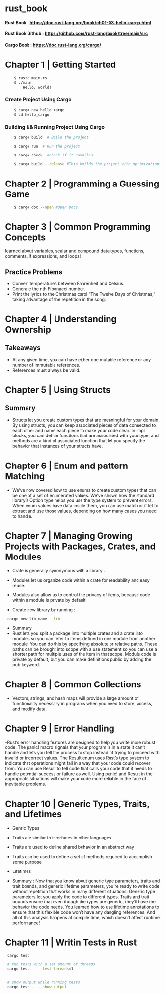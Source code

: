 # rust_book

#### Rust Book : https://doc.rust-lang.org/book/ch01-03-hello-cargo.html

#### Rust Book Github : https://github.com/rust-lang/book/tree/main/src

#### Cargo Book : https://doc.rust-lang.org/cargo/

# Chapter 1 | Getting Started

```bash
    $ rustc main.rs
    $ ./main
        Hello, world!
```

### Create Project Using Cargo

```bash
    $ cargo new hello_cargo
    $ cd hello_cargo

```

### Building && Running Project Using Cargo

```bash
    $ cargo build  # Build the project

    $ cargo run  # Run the project

    $ cargo check  #Check if it compiles

    $ cargo build --release #This builds the project with optimizations
```

# Chapter 2 | Programming a Guessing Game

```bash
    $ cargo doc --open #Open Docs
```

# Chapter 3 | Common Programming Concepts

learned about variables, scalar and compound data types, functions, comments, if expressions, and loops!

## Practice Problems

- Convert temperatures between Fahrenheit and Celsius.
- Generate the nth Fibonacci number.
- Print the lyrics to the Christmas carol “The Twelve Days of Christmas,” taking advantage of the repetition in the song.

# Chapter 4 | Understanding Ownership

## Takeaways

- At any given time, you can have either one mutable reference or any number of immutable references.
- References must always be valid.

# Chapter 5 | Using Structs

## Summary

- Structs let you create custom types that are meaningful for your domain. By using structs, you can keep associated pieces of data connected to each other and name each piece to make your code clear. In impl blocks, you can define functions that are associated with your type, and methods are a kind of associated function that let you specify the behavior that instances of your structs have.

# Chapter 6 | Enum and pattern Matching

- We’ve now covered how to use enums to create custom types that can be one of a set of enumerated values. We’ve shown how the standard library’s Option<T> type helps you use the type system to prevent errors. When enum values have data inside them, you can use match or if let to extract and use those values, depending on how many cases you need to handle.

# Chapter 7 | Managing Growing Projects with Packages, Crates, and Modules

- Crate is generally synonymous with a library .
- Modules let us organize code within a crate for readability and easy reuse.
- Modules also allow us to control the privacy of items, because code within a module is private by default

- Create new library by running :

```bash
 cargo new lib_name --lib
```

- Summary
- Rust lets you split a package into multiple crates and a crate into modules so you can refer to items defined in one module from another module. You can do this by specifying absolute or relative paths. These paths can be brought into scope with a use statement so you can use a shorter path for multiple uses of the item in that scope. Module code is private by default, but you can make definitions public by adding the pub keyword.

# Chapter 8 | Common Collections

- Vectors, strings, and hash maps will provide a large amount of functionality necessary in programs when you need to store, access, and modify data.

# Chapter 9 | Error Handling

-Rust’s error handling features are designed to help you write more robust code. The panic! macro signals that your program is in a state it can’t handle and lets you tell the process to stop instead of trying to proceed with invalid or incorrect values. The Result enum uses Rust’s type system to indicate that operations might fail in a way that your code could recover from. You can use Result to tell code that calls your code that it needs to handle potential success or failure as well. Using panic! and Result in the appropriate situations will make your code more reliable in the face of inevitable problems.

# Chapter 10 | Generic Types, Traits, and Lifetimes

- Genric Types

- Traits are similar to interfaces in other languages
- Traits are used to define shared behavior in an abstract way
- Traits can be used to define a set of methods required to accomplish some purpose

- Lifetimes
- Summary : Now that you know about generic type parameters, traits and trait bounds, and generic lifetime parameters, you’re ready to write code without repetition that works in many different situations. Generic type parameters let you apply the code to different types. Traits and trait bounds ensure that even though the types are generic, they’ll have the behavior the code needs. You learned how to use lifetime annotations to ensure that this flexible code won’t have any dangling references. And all of this analysis happens at compile time, which doesn’t affect runtime performance!

# Chapter 11 | Writin Tests in Rust

```bash
 cargo test

 # run tests with a set amount of threads
 cargo test -- --test-threads=1


 # show output while running tests
 cargo test -- --show-output

```
